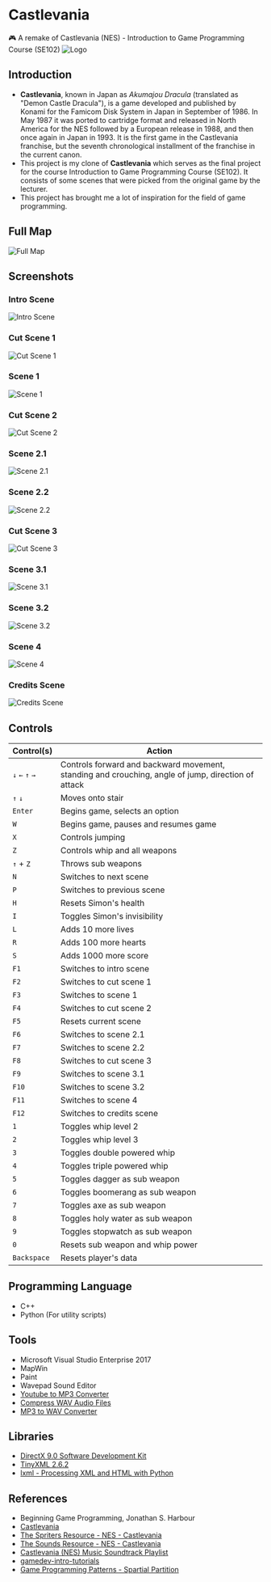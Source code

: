 # Castlevania
:video_game: A remake of Castlevania (NES) - Introduction to Game Programming Course (SE102)
![Logo](https://github.com/KutieKat/Castlevania/blob/feature/scene-3/Images/Logo.png?raw=true)

## Introduction
- **Castlevania**, known in Japan as *Akumajou Dracula* (translated as "Demon Castle Dracula"), is a game developed and published by Konami for the Famicom Disk System in Japan in September of 1986. In May 1987 it was ported to cartridge format and released in North America for the NES followed by a European release in 1988, and then once again in Japan in 1993. It is the first game in the Castlevania franchise, but the seventh chronological installment of the franchise in the current canon.
- This project is my clone of **Castlevania** which serves as the final project for the course Introduction to Game Programming Course (SE102). It consists of some scenes that were picked from the original game by the lecturer.
- This project has brought me a lot of inspiration for the field of game programming.
## Full Map
![Full Map](https://github.com/KutieKat/Castlevania/blob/feature/scene-3/Images/FullMap.png?raw=true)

## Screenshots
### Intro Scene
![Intro Scene](https://github.com/KutieKat/Castlevania/blob/feature/scene-3/Images/IntroScene.png?raw=true)

### Cut Scene 1
![Cut Scene 1](https://github.com/KutieKat/Castlevania/blob/feature/scene-3/Images/CutScene1.png?raw=true)

### Scene 1
![Scene 1](https://github.com/KutieKat/Castlevania/blob/feature/scene-3/Images/Scene1.png?raw=true)

### Cut Scene 2
![Cut Scene 2](https://github.com/KutieKat/Castlevania/blob/feature/scene-3/Images/CutScene2.png?raw=true)

### Scene 2.1
![Scene 2.1](https://github.com/KutieKat/Castlevania/blob/feature/scene-3/Images/Scene2.1.png?raw=true)

### Scene 2.2
![Scene 2.2](https://github.com/KutieKat/Castlevania/blob/feature/scene-3/Images/Scene2.2.png?raw=true)

### Cut Scene 3
![Cut Scene 3](https://github.com/KutieKat/Castlevania/blob/feature/scene-3/Images/CutScene3.png?raw=true)

### Scene 3.1
![Scene 3.1](https://github.com/KutieKat/Castlevania/blob/feature/scene-3/Images/Scene3.1.png?raw=true)

### Scene 3.2
![Scene 3.2](https://github.com/KutieKat/Castlevania/blob/feature/scene-3/Images/Scene3.2.png?raw=true)

### Scene 4
![Scene 4](https://github.com/KutieKat/Castlevania/blob/feature/scene-3/Images/Scene4.png?raw=true)

### Credits Scene
![Credits Scene](https://github.com/KutieKat/Castlevania/blob/feature/scene-3/Images/CreditsScene.png?raw=true)

## Controls
Control(s) | Action  |
--- | --- |
`↓` `←` `↑` `→` | Controls forward and backward movement, standing and crouching, angle of jump, direction of attack
`↑` `↓` | Moves onto stair 
`Enter` | Begins game, selects an option
`W` | Begins game, pauses and resumes game
`X` | Controls jumping
`Z` | Controls whip and all weapons
`↑` + `Z` | Throws sub weapons
`N` | Switches to next scene
`P` | Switches to previous scene
`H` | Resets Simon's health
`I` | Toggles Simon's invisibility
`L` | Adds 10 more lives
`R` | Adds 100 more hearts
`S` | Adds 1000 more score
`F1` | Switches to intro scene
`F2` | Switches to cut scene 1
`F3` | Switches to scene 1
`F4` | Switches to cut scene 2
`F5` | Resets current scene
`F6` | Switches to scene 2.1
`F7` | Switches to scene 2.2
`F8` | Switches to cut scene 3
`F9` | Switches to scene 3.1
`F10` | Switches to scene 3.2
`F11` | Switches to scene 4
`F12` | Switches to credits scene
`1` | Toggles whip level 2
`2` | Toggles whip level 3
`3` | Toggles double powered whip
`4` | Toggles triple powered whip
`5` | Toggles dagger as sub weapon
`6` | Toggles boomerang as sub weapon
`7` | Toggles axe as sub weapon
`8` | Toggles holy water as sub weapon
`9` | Toggles stopwatch as sub weapon
`0` | Resets sub weapon and whip power
`Backspace` | Resets player's data

## Programming Language
- C++
- Python (For utility scripts)

## Tools
- Microsoft Visual Studio Enterprise 2017
- MapWin
- Paint
- Wavepad Sound Editor
- [Youtube to MP3 Converter](https://ytmp3.cc/en13)
- [Compress WAV Audio Files](https://www.youcompress.com/wav)
- [MP3 to WAV Converter](https://www.media.io/convert/mp3-to-wav.html)

## Libraries
- [DirectX 9.0 Software Development Kit](https://www.microsoft.com/en-us/download/details.aspx?id=6812)
- [TinyXML 2.6.2](https://sourceforge.net/projects/tinyxml/files/tinyxml/2.6.2)
- [lxml - Processing XML and HTML with Python](https://lxml.de)

## References
- Beginning Game Programming, Jonathan S. Harbour
- [Castlevania](https://strategywiki.org/wiki/Castlevania)
- [The Spriters Resource - NES - Castlevania](https://www.spriters-resource.com/nes/cv)
- [The Sounds Resource - NES - Castlevania](https://www.sounds-resource.com/nes/vania/sound/357)
- [Castlevania (NES) Music Soundtrack Playlist](https://www.youtube.com/watch?v=AIu4gRqhdlo&list=PL8475D168894529C1)
- [gamedev-intro-tutorials](https://github.com/dungdna2000)
- [Game Programming Patterns - Spartial Partition](https://gameprogrammingpatterns.com/spatial-partition.html)
